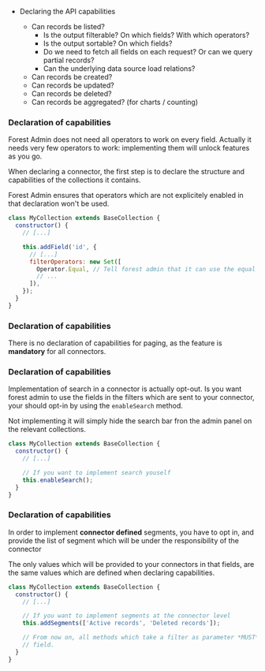 - Declaring the API capabilities

  - Can records be listed?
    - Is the output filterable? On which fields? With which operators?
    - Is the output sortable? On which fields?
    - Do we need to fetch all fields on each request? Or can we query partial records?
    - Can the underlying data source load relations?
  - Can records be created?
  - Can records be updated?
  - Can records be deleted?
  - Can records be aggregated? (for charts / counting)

### Declaration of capabilities

Forest Admin does not need all operators to work on every field.
Actually it needs very few operators to work: implementing them will unlock features as you go.

When declaring a connector, the first step is to declare the structure and capabilities of the collections it contains.

Forest Admin ensures that operators which are not explicitely enabled in that declaration won't be used.

```javascript
class MyCollection extends BaseCollection {
  constructor() {
    // [...]

    this.addField('id', {
      // [...]
      filterOperators: new Set([
        Operator.Equal, // Tell forest admin that it can use the equal operator on the id field
        // ...
      ]),
    });
  }
}
```

### Declaration of capabilities

There is no declaration of capabilities for paging, as the feature is **mandatory** for all connectors.

### Declaration of capabilities

Implementation of search in a connector is actually opt-out.
Is you want forest admin to use the fields in the filters which are sent to your connector, your should opt-in by using the `enableSearch` method.

Not implementing it will simply hide the search bar fron the admin panel on the relevant collections.

```javascript
class MyCollection extends BaseCollection {
  constructor() {
    // [...]

    // If you want to implement search youself
    this.enableSearch();
  }
}
```

### Declaration of capabilities

In order to implement **connector defined** segments, you have to opt in, and provide the list of segment which will be under the responsibility of the connector

The only values which will be provided to your connectors in that fields, are the same values which are defined when declaring capabilities.

```javascript
class MyCollection extends BaseCollection {
  constructor() {
    // [...]

    // If you want to implement segments at the connector level
    this.addSegments(['Active records', 'Deleted records']);

    // From now on, all methods which take a filter as parameter *MUST* not ignore its segment
    // field.
  }
}
```
